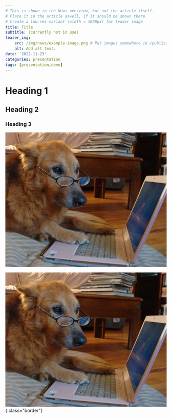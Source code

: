 ```yaml
---
# This is shown in the News overview, but not the article itself.
# Place it in the article aswell, if it should be shown there.
# Create a low-res variant (width < 1000px) for teaser image
title: Title
subtitle: (currently not in use)
teaser_img:
    src: /img/news/example-image.png # Put images somewhere in /public/img/
    alt: Add alt text.
date: '2022-11-23'
categories: presentation
tags: [presentation,demo]
---
```


<!-- Headings -->
# Heading 1
## Heading 2
### Heading 3
<!-- ... -->

<!-- Add images Like this -->
![dog_laptop](/img/murray-laptop1.webp)

<!-- Add {:class="border"} if the image should be displayed with border -->
![dog_laptop](/img/murray-laptop1.webp){:class="border"}

